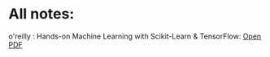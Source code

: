 # All notes:
o'reilly : Hands-on Machine Learning with Scikit-Learn  & TensorFlow: 
<a href="https://github.com/GauravPatil04/ML/raw/main/Cheatsheets\Notes\Hands On Machine Learning with Scikit Learn and TensorFlow.pdf" target="_blank">Open PDF</a>
